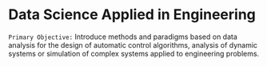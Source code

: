 # Data Science Applied in Engineering
`Primary Objective:` Introduce methods and paradigms based on data analysis for the design of automatic control algorithms, analysis of dynamic systems or simulation of complex systems applied to engineering problems.
